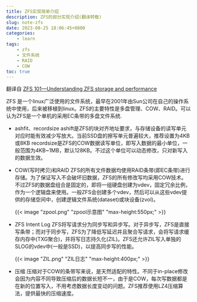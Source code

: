 ```yaml
---
title: ZFS实现简单介绍
description: ZFS的部分实现介绍(翻译转载)
slug: note-zfs
date: 2023-08-25 18:06:45+0800
categories:
    - learn
tags:
    - zfs
    - 文件系统
    - RAID
    - COW
toc: true
---
```


翻译自 [ZFS 101—Understanding ZFS storage and performance](https://arstechnica.com/information-technology/2020/05/zfs-101-understanding-zfs-storage-and-performance/)

ZFS 是一个linux广泛使用的文件系统，最早在2001年由Sun公司在自己的操作系统中使用，后来被移植到linux。ZFS的主要特性是多盘管理、COW、RAID。可以认为ZFS是一个单机的采用EC条带的多盘文件系统.

<!--more-->

* ashfit、recordsize
  ashift是ZFS的块对齐地址要求，与存储设备的读写单元对应时能有效减少写放大。当前SSD盘的擦写单元普遍较大，推荐设置为4KB或8KB
  recordsize是ZFS的COW数据读写单位，即写入数据的最小单位，一般范围为4KB~1MB，默认128KB。不过这个单位可以动态修改，只对新写入的数据生效。

* COW(写时拷贝)和RAID
  ZFS的所有文件数据均使用RAID条带(即EC条带)进行存储。为了保证写入不会破坏旧数据，ZFS的所有修改写均采用COW技术。不过ZFS的数据盘组合是固定的，即将一组硬盘创建为vdev，固定冗余比例，作为一个逻辑盘来使用。一般ZFS会创建多个vdev，然后可以从这些vdev提供的存储空间中，创建逻辑文件系统(dataset)或块设备(zvol)。

  {{< image "zpool.png" "zpool示意图" "max-height:550px;" >}}

* ZFS Intent Log
  ZFS将写请求分为同步写和异步写。对于异步写，ZFS是直接写条带；而对于同步写，ZFS为了降低写延迟并且聚合写请求，会将写请求缓存内存中(TXG聚合)，并将写日志持久化(ZIL)。ZFS还允许ZIL写入单独的SLOG的vdev中(一般是SSD)，以提高同步写的性能。

  {{< image "ZIL.png" "ZIL日志" "max-height:400px;" >}}

* 压缩
  压缩对于COW的条带写来说，是天然适配的特性。不同于in-place修改会因为内容不同导致压缩后的数据长短不一，由于是COW，每次写数据都是在新的位置写入，不用考虑数据长度变动的问题。ZFS推荐使用LZ4压缩算法，提供最快的压缩速度。
